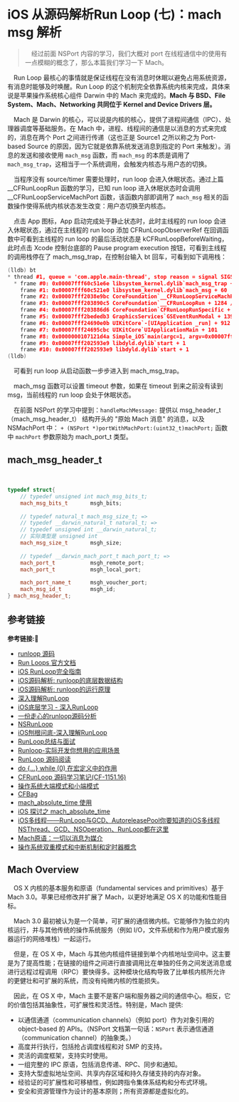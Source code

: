 # iOS 从源码解析Run Loop (七)：mach msg 解析
> &emsp;经过前面 NSPort 内容的学习，我们大概对 port 在线程通信中的使用有一点模糊的概念了，那么本篇我们学习一下 Mach。

&emsp;Run Loop 最核心的事情就是保证线程在没有消息时休眠以避免占用系统资源，有消息时能够及时唤醒。Run Loop 的这个机制完全依靠系统内核来完成，具体来说是苹果操作系统核心组件 Darwin 中的 Mach 来完成的。**Mach 与 BSD、File System、Mach、Networking 共同位于 Kernel and Device Drivers 层。**

&emsp;Mach 是 Darwin 的核心，可以说是内核的核心，提供了进程间通信（IPC）、处理器调度等基础服务。在 Mach 中，进程、线程间的通信是以消息的方式来完成的，消息在两个 Port 之间进行传递（这也正是 Source1 之所以称之为 Port-based Source 的原因，因为它就是依靠系统发送消息到指定的 Port 来触发）。消息的发送和接收使用 `mach_msg` 函数，而 `mach_msg` 的本质是调用了 `mach_msg_trap`，这相当于一个系统调用，会触发内核态与用户态的切换。

&emsp;当程序没有 source/timer 需要处理时，run loop 会进入休眠状态。通过上篇 \__CFRunLoopRun 函数的学习，已知 run loop 进入休眠状态时会调用 \__CFRunLoopServiceMachPort 函数，该函数内部即调用了 `mach_msg` 相关的函数操作使得系统内核状态发生改变：用户态切换至内核态。

&emsp;点击 App 图标，App 启动完成处于静止状态时，此时主线程的 run loop 会进入休眠状态，通过在主线程的 run loop 添加 CFRunLoopObserverRef 在回调函数中可看到主线程的 run loop 的最后活动状态是 kCFRunLoopBeforeWaiting，此时点击 Xcode 控制台底部的 Pause program execution 按钮，可看到主线程的调用栈停在了 mach_msg_trap，在控制台输入 bt 回车，可看到如下调用栈：
```c++
(lldb) bt
* thread #1, queue = 'com.apple.main-thread', stop reason = signal SIGSTOP
  * frame #0: 0x00007fff60c51e6e libsystem_kernel.dylib`mach_msg_trap + 10 // ⬅️ mach_msg_trap
    frame #1: 0x00007fff60c521e0 libsystem_kernel.dylib`mach_msg + 60
    frame #2: 0x00007fff2038e9bc CoreFoundation`__CFRunLoopServiceMachPort + 316 // ⬅️ __CFRunLoopServiceMachPort 进入休眠
    frame #3: 0x00007fff203890c5 CoreFoundation`__CFRunLoopRun + 1284 // ⬅️ __CFRunLoopRun
    frame #4: 0x00007fff203886d6 CoreFoundation`CFRunLoopRunSpecific + 567 // ⬅️  CFRunLoopRunSpecific
    frame #5: 0x00007fff2bededb3 GraphicsServices`GSEventRunModal + 139
    frame #6: 0x00007fff24690e0b UIKitCore`-[UIApplication _run] + 912 // ⬅️ main run loop 启动
    frame #7: 0x00007fff24695cbc UIKitCore`UIApplicationMain + 101
    frame #8: 0x0000000107121d4a Simple_iOS`main(argc=1, argv=0x00007ffee8addcf8) at main.m:20:12
    frame #9: 0x00007fff202593e9 libdyld.dylib`start + 1
    frame #10: 0x00007fff202593e9 libdyld.dylib`start + 1
(lldb) 
```
&emsp;可看到 run loop 从启动函数一步步进入到 mach_msg_trap。

&emsp;mach_msg 函数可以设置 timeout 参数，如果在 timeout 到来之前没有读到 msg，当前线程的 run loop 会处于休眠状态。



&emsp;在前面 NSPort 的学习中提到：`handleMachMessage:` 提供以 msg_header_t（mach_msg_header_t） 结构开头的 "原始 Mach 消息" 的消息，以及 NSMachPort 中： `+ (NSPort *)portWithMachPort:(uint32_t)machPort;` 函数中 `machPort` 参数原始为 mach_port_t 类型。

## mach_msg_header_t
&emsp;
```c++
typedef struct{
    // typedef unsigned int mach_msg_bits_t;
    mach_msg_bits_t       msgh_bits;
    
    // typedef natural_t mach_msg_size_t; => 
    // typedef __darwin_natural_t natural_t; => 
    // typedef unsigned int __darwin_natural_t;
    // 实际类型是 unsigned int
    mach_msg_size_t       msgh_size; 
    
    // typedef __darwin_mach_port_t mach_port_t; => 
    mach_port_t           msgh_remote_port;
    mach_port_t           msgh_local_port;
    
    mach_port_name_t      msgh_voucher_port;
    mach_msg_id_t         msgh_id;
} mach_msg_header_t;
```






## 参考链接
**参考链接:🔗**
+ [runloop 源码](https://opensource.apple.com/tarballs/CF/)
+ [Run Loops 官方文档](https://developer.apple.com/library/archive/documentation/Cocoa/Conceptual/Multithreading/RunLoopManagement/RunLoopManagement.html#//apple_ref/doc/uid/10000057i-CH16-SW1)
+ [iOS RunLoop完全指南](https://blog.csdn.net/u013378438/article/details/80239686)
+ [iOS源码解析: runloop的底层数据结构](https://juejin.cn/post/6844904090330234894)
+ [iOS源码解析: runloop的运行原理](https://juejin.cn/post/6844904090166624270)
+ [深入理解RunLoop](https://blog.ibireme.com/2015/05/18/runloop/)
+ [iOS底层学习 - 深入RunLoop](https://juejin.cn/post/6844903973665636360)
+ [一份走心的runloop源码分析](https://cloud.tencent.com/developer/article/1633329)
+ [NSRunLoop](https://www.cnblogs.com/wsnb/p/4753685.html)
+ [iOS刨根问底-深入理解RunLoop](https://www.cnblogs.com/kenshincui/p/6823841.html)
+ [RunLoop总结与面试](https://www.jianshu.com/p/3ccde737d3f3)
+ [Runloop-实际开发你想用的应用场景](https://juejin.cn/post/6889769418541252615)
+ [RunLoop 源码阅读](https://juejin.cn/post/6844903592369848328#heading-17)
+ [do {...} while (0) 在宏定义中的作用](https://www.cnblogs.com/lanxuezaipiao/p/3535626.html)
+ [CFRunLoop 源码学习笔记(CF-1151.16)](https://www.cnblogs.com/chengsh/p/8629605.html)
+ [操作系统大端模式和小端模式](https://www.cnblogs.com/wuyuankun/p/3930829.html)
+ [CFBag](https://nshipster.cn/cfbag/)
+ [mach_absolute_time 使用](https://www.cnblogs.com/zpsoe/p/6994811.html)
+ [iOS 探讨之 mach_absolute_time](https://blog.csdn.net/yanglei3kyou/article/details/86679177)
+ [iOS多线程——RunLoop与GCD、AutoreleasePool你要知道的iOS多线程NSThread、GCD、NSOperation、RunLoop都在这里](https://cloud.tencent.com/developer/article/1089330)
+ [Mach原语：一切以消息为媒介](https://www.jianshu.com/p/284b1777586c?nomobile=yes)
+ [操作系统双重模式和中断机制和定时器概念](https://blog.csdn.net/zcmuczx/article/details/79937023)


## Mach Overview
&emsp;OS X 内核的基本服务和原语（fundamental services and primitives）基于 Mach 3.0。苹果已经修改并扩展了 Mach，以更好地满足 OS X 的功能和性能目标。

&emsp;Mach 3.0 最初被认为是一个简单，可扩展的通信微内核。它能够作为独立的内核运行，并与其他传统的操作系统服务（例如 I/O，文件系统和作为用户模式服务器运行的网络堆栈）一起运行。

&emsp;但是，在 OS X 中，Mach 与其他内核组件链接到单个内核地址空间中。这主要是为了提高性能；在链接的组件之间进行直接调用比在单独的任务之间发送消息或进行远程过程调用（RPC）要快得多。这种模块化结构导致了比单核内核所允许的更健壮和可扩展的系统，而没有纯微内核的性能损失。

&emsp;因此，在 OS X 中，Mach 主要不是客户端和服务器之间的通信中心。相反，它的价值包括其抽象性，可扩展性和灵活性。特别是，Mach 提供:
+ 以通信通道（communication channels）（例如 port）作为对象引用的 object-based 的 APIs。（NSPort 文档第一句话：`NSPort` 表示通信通道（communication channel）的抽象类。）
+ 高度并行执行，包括抢占调度线程和对 SMP 的支持。
+ 灵活的调度框架，支持实时使用。
+ 一组完整的 IPC 原语，包括消息传递、RPC、同步和通知。
+ 支持大型虚拟地址空间、共享内存区域和持久存储支持的内存对象。
+ 经验证的可扩展性和可移植性，例如跨指令集体系结构和分布式环境。
+ 安全和资源管理作为设计的基本原则；所有资源都是虚拟化的。
